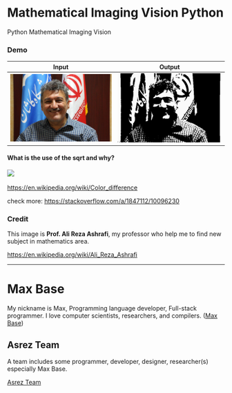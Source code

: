 # Mathematical Imaging Vision Python

Python Mathematical Imaging Vision

### Demo

| Input         | Output        |
| ------------- |:-------------:|
| ![](5.png)    | ![](demo.png) |


#### What is the use of the sqrt and why?

<img src="https://wikimedia.org/api/rest_v1/media/math/render/svg/06cdd86ced397bbf6fad505b4c4d91fa2438b567">

https://en.wikipedia.org/wiki/Color_difference

check more: https://stackoverflow.com/a/1847112/10096230

### Credit

This image is **Prof. Ali Reza Ashrafi**, my professor who help me to find new subject in mathematics area.

https://en.wikipedia.org/wiki/Ali_Reza_Ashrafi

---------

# Max Base

My nickname is Max, Programming language developer, Full-stack programmer. I love computer scientists, researchers, and compilers. ([Max Base](https://maxbase.org/))

## Asrez Team

A team includes some programmer, developer, designer, researcher(s) especially Max Base.

[Asrez Team](https://www.asrez.com/)
